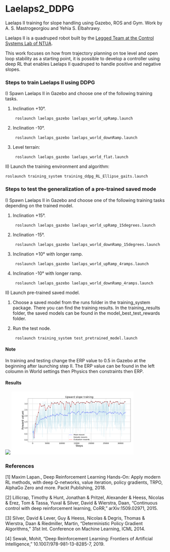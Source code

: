 # Laelaps2_DDPG
Laelaps II training for slope handling using Gazebo, ROS and Gym. Work by A. S. Mastrogeorgiou and Yehia S. Elbahrawy.

Laelaps II is a quadruped robot built by the [Legged Team at the Control Systems Lab of NTUA](http://nereus.mech.ntua.gr/legged/).

This work focuses on how from trajectory planning on toe level and open loop stability as a starting point, it is possible to
develop a controller using deep RL that enables Laelaps II quadruped to handle positive and negative slopes.

### Steps to train Laelaps II using DDPG

I) Spawn Laelaps II in Gazebo and choose one of the following training tasks.

1) Inclination +10°.

        roslaunch laelaps_gazebo laelaps_world_upRamp.launch

2) Inclination -10°.

        roslaunch laelaps_gazebo laelaps_world_downRamp.launch

3) Level terrain:

        roslaunch laelaps_gazebo laelaps_world_flat.launch 

II) Launch the training environment and algorithm:

    roslaunch training_system training_ddpg_RL_Ellipse_gaits.launch

### Steps to test the generalization of a pre-trained saved mode

I) Spawn Laelaps II in Gazebo and choose one of the following training tasks depending on the trained model.

1) Inclination +15°.

        roslaunch laelaps_gazebo laelaps_world_upRamp_15degrees.launch

2) Inclination -15°.

        roslaunch laelaps_gazebo laelaps_world_downRamp_15degrees.launch

3) Inclination +10° with longer ramp.

    	roslaunch laelaps_gazebo laelaps_world_upRamp_4ramps.launch

4) Inclination -10° with longer ramp.

    	roslaunch laelaps_gazebo laelaps_world_downRamp_4ramps.launch 

II) Launch pre-trained saved model.

1) Choose a saved model from the runs folder in the training_system package. There you can find the training results. In the training_results folder, the saved models can be found in the model_best_test_rewards folder.

2) Run the test node.

		roslaunch training_system test_pretrained_model.launch

#### Note
In training and testing change the ERP value to 0.5 in Gazebo at the beginning after launching step II. The ERP value can be found in the left coloumn in World settings then Physics then constraints then ERP.

#### Results

<img src="results/animated_ramp.gif" height="220px">  
<img src="results/upward_reward.svg" height="200px">   

### References

[1] Maxim Lapan., Deep Reinforcement Learning Hands-On: Apply modern RL methods, with deep Q-networks, value iteration, policy gradients, TRPO, AlphaGo Zero and more. Packt Publishing, 2018.

[2] Lillicrap, Timothy & Hunt, Jonathan & Pritzel, Alexander & Heess, Nicolas & Erez, Tom & Tassa, Yuval & Silver, David & Wierstra,
Daan, “Continuous control with deep reinforcement learning, CoRR,” arXiv:1509.02971, 2015.

[3] Silver, David & Lever, Guy & Heess, Nicolas & Degris, Thomas & Wierstra, Daan & Riedmiller, Martin, “Deterministic Policy Gradient
Algorithms,” 31st Int. Conference on Machine Learning, ICML 2014.

[4] Sewak, Mohit, “Deep Reinforcement Learning: Frontiers of Artificial Intelligence,” 10.1007/978-981-13-8285-7, 2019.